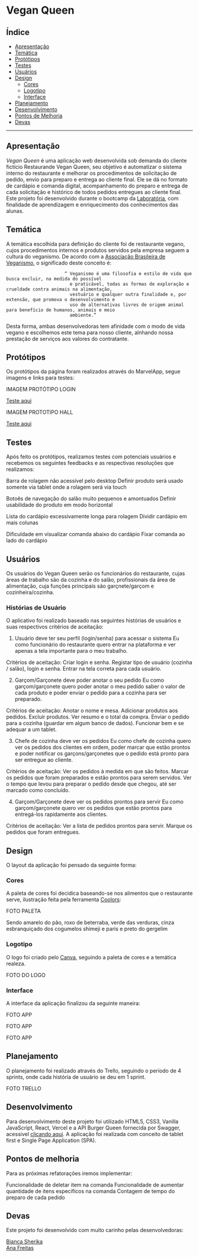 # Vegan Queen

## Índice

- [Apresentação](#apresentação)
- [Temática](#temática)
- [Protótipos](#protótipos)
- [Testes](#testes)
- [Usuários](#usuários)
- [Design](#design)
   * [Cores](#cores)
   * [Logotipo](#logotipo)
   * [Interface](#interface)
- [Planejamento](#planejamento)
- [Desenvolvimento](#desenvolvimento)
- [Pontos de Melhoria](#pontos-de-melhoria)
- [Devas](#devas)

---

## Apresentação

*Vegan Queen* é uma aplicação web desenvolvida sob demanda do cliente fictício Restaurande Vegan Queen, seu objetivo é automatizar o sistema interno do restaurante e melhorar os procedimentos de solicitação de pedido, envio para preparo e entrega ao cliente final. Ele se dá no formato de cardápio e comanda digital, acompanhamento do preparo e entrega de cada solicitação e histórico de todos pedidos entregues ao cliente final. Este projeto foi desenvolvido durante o bootcamp da <a href=“https://www.laboratoria.la/brLaboratória“>Laboratória</a>, com finalidade de aprendizagem e enriquecimento dos conhecimentos das alunas.

## Temática

A temática escolhida para definição do cliente foi de restaurante vegano, cujos procedimentos internos e produtos servidos pela empresa seguem a cultura do veganismo. De acordo com a <a href=“https://veganismo.org.br/Associação“>Associação Brasileira de Veganismo</a>, o significado deste conceito é:


                          “ Veganismo é uma filosofia e estilo de vida que busca excluir, na medida do possível
                            e praticável, todas as formas de exploração e crueldade contra animais na alimentação,
                            vestuário e qualquer outra finalidade e, por extensão, que promova o desenvolvimento e
                            uso de alternativas livres de origem animal para benefício de humanos, animais e meio 
                            ambiente.”

Desta forma, ambas desenvolvedoras tem afinidade com o modo de vida vegano e escolhemos este tema para nosso cliente, alnhando nossa prestação de serviços aos valores do contratante.

## Protótipos

Os protótipos da página foram realizados através do MarvelApp, segue imagens e links para testes:

IMAGEM PROTÓTIPO LOGIN

<a href=“https://marvelapp.com/prototype/fg13c84/screen/76693657“>Teste aqui</a>

IMAGEM PROTOTIPO HALL

<a href=“https://marvelapp.com/prototype/fg13c84/screen/76905175“>Teste aqui</a>

## Testes

Após feito os protótipos, realizamos testes com potenciais usuários e recebemos os seguintes feedbacks e as respectivas resoluções que realizamos:

Barra de rolagem não acessível pelo desktop
Definir produto será usado somente via tablet onde a rolagem será via touch

Botoẽs de navegação do salão muito pequenos e amontuados
Definir usabilidade do produto em modo horizontal

Lista do cardápio excessivamente longa para rolagem
Dividir cardápio em mais colunas 

Dificuldade em visualizar comanda abaixo do cardápio
Fixar comanda ao lado do cardápio

## Usuários

Os usuários do Vegan Queen serão os funcionários do restaurante, cujas áreas de trabalho são da cozinha e do salão, profissionais da área de alimentação, cuja funções principais são garçnete/garçom e cozinheira/cozinha.

### Histórias de Usuário

O aplicativo foi realizado baseado nas seguintes histórias de usuários e suas respectivos critérios de aceitação:

1. Usuário deve ter seu perfil (login/senha) para acessar o sistema
Eu como funcionário do restaurante quero entrar na plataforma e ver apenas a tela importante para o meu trabalho.

Critérios de aceitação:
Criar login e senha.
Registar tipo de usuário (cozinha / salão), login e senha.
Entrar na tela correta para cada usuário.


2. Garçom/Garçonete deve poder anotar o seu pedido
Eu como garçom/garçonete quero poder anotar o meu pedido saber o valor de cada produto e poder enviar o pedido para a cozinha para ser preparado.

Critérios de aceitação:
Anotar o nome e mesa.
Adicionar produtos aos pedidos.
Excluir produtos.
Ver resumo e o total da compra.
Enviar o pedido para a cozinha (guardar em algum banco de dados).
Funcionar bem e se adequar a um tablet.


3. Chefe de cozinha deve ver os pedidos
Eu como chefe de cozinha quero ver os pedidos dos clientes em ordem, poder marcar que estão prontos e poder notificar os garçons/garçonetes que o pedido está pronto para ser entregue ao cliente.

Critérios de aceitação:
Ver os pedidos à medida em que são feitos.
Marcar os pedidos que foram preparados e estão prontos para serem servidos.
Ver o tempo que levou para preparar o pedido desde que chegou, até ser marcado como concluído.


4. Garçom/Garçonete deve ver os pedidos prontos para servir
Eu como garçom/garçonete quero ver os pedidos que estão prontos para entregá-los rapidamente aos clientes.

Critérios de aceitação:
Ver a lista de pedidos prontos para servir.
Marque os pedidos que foram entregues.

## Design 

O layout da aplicação foi pensado da seguinte forma:

### Cores

A paleta de cores foi decidica baseando-se nos alimentos que o restaurante serve, ilustração feita pela ferramenta <a href=“https://coolors.co/“>Coolors</a>:

FOTO PALETA

Sendo amarelo do pão, roxo de beterraba, verde das verduras, cinza esbranquiçado dos cogumelos shimeji e paris e preto do gergelim

### Logotipo

O logo foi criado pelo <a href=“https://www.canva.com/pt_br/“>Canva</a>, seguindo a paleta de cores e a temática realeza.

FOTO DO LOGO

### Interface

A interface da aplicação finalizou da seguinte maneira:

FOTO APP

FOTO APP

FOTO APP

## Planejamento

O planejamento foi realizado através do Trello, seguindo o período de 4 sprints, onde cada história de usuário se deu em 1 sprint.

FOTO TRELLO 

## Desenvolvimento

Para desenvolvimento deste projeto foi utilizado HTML5, CSS3, Vanilla JavaScript, React, Vercel e a API Burger Queen fornecida por Swagger, acessivel <a href=“https://lab-api-bq.herokuapp.com/api-docs/#/“>clicando aqui</a>. A aplicação foi realizada com conceito de tablet first e Single Page Application (SPA).

## Pontos de melhoria

Para as próximas refatorações iremos implementar:

Funcionalidade de deletar item na comanda
Funcionalidade de aumentar quantidade de itens específicos na comanda
Contagem de tempo do preparo de cada pedido

## Devas

Este projeto foi desenvolvido com muito carinho pelas desenvolvedoras:

<a href=“www.github.com/BiancaSherika“> Bianca Sherika</a><br/>
<a href=“www.github.com/anafreitas-brAna“> Ana Freitas</a>

